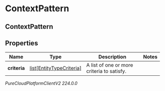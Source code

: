 # ContextPattern

## ContextPattern

## Properties

|Name | Type | Description | Notes|
|------------ | ------------- | ------------- | -------------|
| **criteria** | [list[EntityTypeCriteria]](EntityTypeCriteria) | A list of one or more criteria to satisfy. | |



_PureCloudPlatformClientV2 224.0.0_
